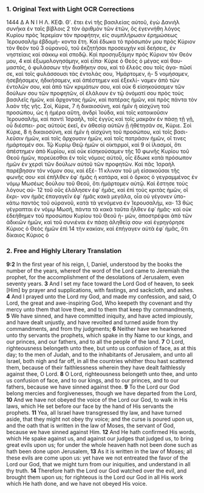### 1. Original Text with Light OCR Corrections

1444 Δ Α Ν Ι Η Λ. ΚΕΦ. Θʹ.
ἔτει ἑνὶ τῆς βασιλείας αὐτοῦ, ἐγὼ Δανιὴλ συνῆκα ἐν ταῖς βίβλοις 2
τὸν ἀριθμὸν τῶν ἐτῶν, ὃς ἐγεννήθη λόγος Κυρίου πρὸς Ἰερεμίαν
τὸν προφήτην, εἰς συμπλήρωσιν ἐρημώσεως Ἱερουσαλὴμ ἑβδομή-
κοντα ἔτη. Καὶ ἔδωκα τὸ πρόσωπόν μου πρὸς Κύριον τὸν θεὸν τοῦ 3
οὐρανοῦ, τοῦ ἐκζητῆσαι προσευχὴν καὶ δεήσεις, ἐν νηστείαις καὶ
σάκκῳ καὶ σποδῷ. Καὶ προσηυξάμην πρὸς Κύριον τὸν Θεόν μου, 4
καὶ ἐξωμολογησάμην, καὶ εἶπα· Κύριε ὁ Θεὸς ὁ μέγας καὶ θαυ-
μαστός, ὁ φυλάσσων τὴν διαθήκην σου, καὶ τὸ ἔλεός σου τοῖς ἀγα-
πῶσί σε, καὶ τοῖς φυλάσσουσι τὰς ἐντολάς σου, Ἡμάρτομεν, ἠ- 5
νομήσαμεν, ἠσεβήσαμεν, ἠδικήσαμεν, καὶ ἀπέστημεν καὶ ἐξεκλί-
ναμεν ἀπὸ τῶν ἐντολῶν σου, καὶ ἀπὸ τῶν κριμάτων σου, καὶ οὐκ 6
εἰσηκούσαμεν τῶν δούλων σου τῶν προφητῶν, οἳ ἐλάλουν ἐν τῷ
ὀνόματί σου πρὸς τοὺς βασιλεῖς ἡμῶν, καὶ ἄρχοντας ἡμῶν, καὶ
πατέρας ἡμῶν, καὶ πρὸς πάντα τὸν λαὸν τῆς γῆς. Σοί, Κύριε, 7
ἡ δικαιοσύνη, καὶ ἡμῖν ἡ αἰσχύνη τοῦ προσώπου, ὡς ἡ ἡμέρα
αὕτη, ἀνδρὶ Ἰούδα, καὶ τοῖς κατοικοῦσιν Ἱερουσαλήμ, καὶ παντὶ
Ἰσραήλ, τοῖς ἐγγὺς καὶ τοῖς μακρὰν ἐν πάσῃ τῇ γῇ, οὗ διέσπει-
ρας αὐτοὺς ἐκεῖ, ἐν ἀθεσίᾳ αὐτῶν ᾗ ἠθέτησάν σε, Κύριε. Σοὶ Κύριε, 8
ἡ δικαιοσύνη, καὶ ἡμῖν ἡ αἰσχύνη τοῦ προσώπου, καὶ τοῖς βασι-
λεῦσιν ἡμῶν, καὶ τοῖς ἄρχουσιν ἡμῶν, καὶ τοῖς πατράσιν ἡμῶν,
οἳ τινες ἡμάρτομέν σοι. Τῷ Κυρίῳ Θεῷ ἡμῶν οἱ οἰκτιρμοί, καὶ 9
οἱ ἱλασμοί, ὅτι ἀπέστημεν ἀπὸ Κυρίου, καὶ οὐκ εἰσηκούσαμεν τῆς 10
φωνῆς Κυρίου τοῦ Θεοῦ ἡμῶν, πορεύεσθαι ἐν τοῖς νόμοις αὐτοῦ,
οἷς ἔδωκε κατὰ πρόσωπον ἡμῶν ἐν χερσὶ τῶν δούλων αὐτοῦ τῶν
προφητῶν. Καὶ πᾶς Ἰσραὴλ παρέβησαν τὸν νόμον σου, καὶ ἐξέ- 11
κλιναν τοῦ μὴ εἰσακοῦσαι τῆς φωνῆς σου· καὶ ἐπῆλθεν ἐφ᾿ ἡμᾶς
ἡ κατάρα, καὶ ὁ ὅρκος ὁ γεγραμμένος ἐν νόμῳ Μωσέως δούλου
τοῦ Θεοῦ, ὅτι ἡμάρτομεν αὐτῷ. Καὶ ἔστησε τοὺς λόγους αὐ- 12
τοῦ οὓς ἐλάλησεν ἐφ᾿ ἡμᾶς, καὶ ἐπὶ τοὺς κριτὰς ἡμῶν, οἳ ἔκρι-
νον ἡμᾶς ἐπαγαγεῖν ἐφ᾿ ἡμᾶς κακὰ μεγάλα, οἷα οὐ γέγονεν ὑπο-
κάτω παντὸς τοῦ οὐρανοῦ, κατὰ τὰ γενόμενα ἐν Ἱερουσαλήμ, κα- 13
θὼς γέγραπται ἐν νόμῳ Μωσῆ, πάντα τὰ κακὰ ταῦτα ἦλθεν
ἐφ᾿ ἡμᾶς· καὶ οὐκ ἐδεήθημεν τοῦ προσώπου Κυρίου τοῦ Θεοῦ ἡ-
μῶν, ἀποστρέψαι ἀπὸ τῶν ἀδικιῶν ἡμῶν, καὶ τοῦ συνιέναι ἐν
πάσῃ ἀληθείᾳ σου· καὶ ἐγρηγόρησε Κύριος ὁ Θεὸς ἡμῶν ἐπὶ 14
τὴν κακίαν, καὶ ἐπήγαγεν αὐτὰ ἐφ᾿ ἡμᾶς, ὅτι δίκαιος Κύριος ὁ

### 2. Free and Highly Literary Translation

**9:2** In the first year of his reign, I, Daniel, understood by the books the number of the years, whereof the word of the Lord came to Jeremiah the prophet, for the accomplishment of the desolations of Jerusalem, even seventy years.
**3** And I set my face toward the Lord God of heaven, to seek [Him] by prayer and supplications, with fastings, and sackcloth, and ashes.
**4** And I prayed unto the Lord my God, and made my confession, and said, O Lord, the great and awe-inspiring God, Who keepeth thy covenant and thy mercy unto them that love thee, and to them that keep thy commandments,
**5** We have sinned, and have committed iniquity, and have acted impiously, and have dealt unjustly, and have revolted and turned aside from thy commandments, and from thy judgments;
**6** Neither have we hearkened unto thy servants the prophets, which spake in thy Name to our kings, and our princes, and our fathers, and to all the people of the land.
**7** O Lord, righteousness belongeth unto thee, but unto us confusion of face, as at this day; to the men of Judah, and to the inhabitants of Jerusalem, and unto all Israel, both nigh and far off, in all the countries whither thou hast scattered them, because of their faithlessness wherein they have dealt faithlessly against thee, O Lord.
**8** O Lord, righteousness belongeth unto thee, and unto us confusion of face, and to our kings, and to our princes, and to our fathers, because we have sinned against thee.
**9** To the Lord our God belong mercies and forgivenesses, though we have departed from the Lord,
**10** And we have not obeyed the voice of the Lord our God, to walk in His laws, which He set before our face by the hand of His servants the prophets.
**11** Yea, all Israel have transgressed thy law, and have turned aside, that they might not obey thy voice; and the curse is poured upon us, and the oath that is written in the law of Moses, the servant of God, because we have sinned against Him.
**12** And He hath confirmed His words, which He spake against us, and against our judges that judged us, to bring great evils upon us; for under the whole heaven hath not been done such as hath been done upon Jerusalem,
**13** As it is written in the law of Moses; all these evils are come upon us: yet have we not entreated the favor of the Lord our God, that we might turn from our iniquities, and understand in all thy truth.
**14** Therefore hath the Lord our God watched over the evil, and brought them upon us; for righteous is the Lord our God in all His work which He hath done, and we have not obeyed His voice.